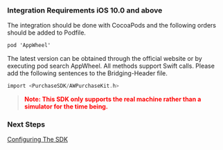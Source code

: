 
### Integration Requirements iOS 10.0 and above

The integration should be done with CocoaPods and the following orders should be added to Podfile.

```Objective-C 
pod 'AppWheel'
```

The latest version can be obtained through the official website or by executing pod search AppWheel.
 All methods support Swift calls. Please add the following sentences to the Bridging-Header file.

```Objective-C 
import <PurchaseSDK/AWPurchaseKit.h>
```
>   <font color="red">**Note: This SDK only supports the real machine rather than a simulator for the time being.**</font> 

### Next Steps

[Configuring The SDK](/ConfiguringTheSDK/iOS)